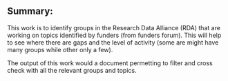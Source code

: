 ## Summary:
This work is to identify groups in the Research Data Alliance (RDA) that are working on topics identified by funders (from funders forum). This will help to see where there are gaps and the level of activity (some are might have many groups while other only a few).


The output of this work would a document permetting to filter and cross check with all the relevant groups and topics.

